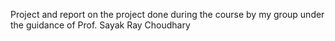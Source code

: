 Project and report on the project done during the course by my group under the guidance of Prof. Sayak Ray Choudhary
